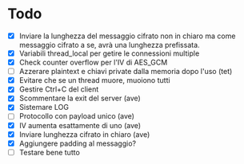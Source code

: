 # Todo

- [x] Inviare la lunghezza del messaggio cifrato non in chiaro ma come messaggio cifrato a se, avrà una lunghezza prefissata.
- [x] Variabili thread_local per getire le connessioni multiple
- [x] Check counter overflow per l'IV di AES_GCM
- [ ] Azzerare plaintext e chiavi private dalla memoria dopo l'uso (tet)
- [x] Evitare che se un thread muore, muoiono tutti
- [x] Gestire Ctrl+C del client
- [x] Scommentare la exit del server (ave)
- [x] Sistemare LOG
- [ ] Protocollo con payload unico (ave)
- [x] IV aumenta esattamente di uno (ave)
- [x] Inviare lunghezza cifrato in chiaro (ave)
- [x] Aggiungere padding al messaggio?
- [ ] Testare bene tutto
